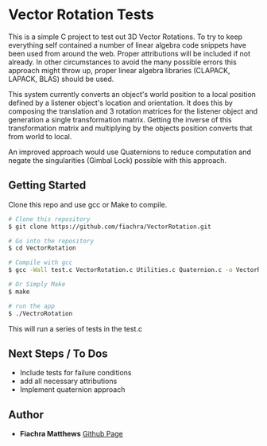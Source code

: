 # Vector Rotation Tests

This is a simple C project to test out 3D Vector Rotations. To try to keep everything self contained a number of linear algebra
code snippets have been used from around the web. Proper attributions will be included if not already. In other circumstances to avoid the many possible errors this approach might throw up, proper linear algebra libraries (CLAPACK, LAPACK, BLAS) should be used.

This system currently converts an object's world position to a local position defined by a listener object's location and orientation. It does this by composing the translation and 3 rotation matrices for the listener object and generation a single transformation matrix. Getting the inverse of this transformation matrix and multiplying by the objects position converts that from world to local.

An improved approach would use Quaternions to reduce computation and negate the singularities (Gimbal Lock) possible with this approach.         

## Getting Started

Clone this repo and use gcc or Make to compile.

```bash
# Clone this repository
$ git clone https://github.com/fiachra/VectorRotation.git

# Go into the repository
$ cd VectorRotation

# Compile with gcc
$ gcc -Wall test.c VectorRotation.c Utilities.c Quaternion.c -o VectorRotation

# Or Simply Make
$ make

# run the app
$ ./VectroRotation
```

This will run a series of tests in the test.c

## Next Steps / To Dos

* Include tests for failure conditions
* add all necessary attributions
* Implement quaternion approach


## Author

* **Fiachra Matthews** [Github Page](https://github.com/fiachra)
